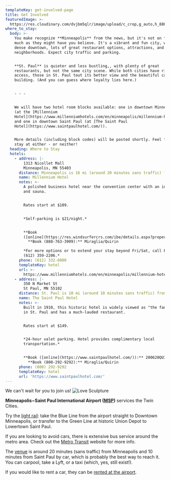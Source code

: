 ```yaml
---
templateKey: get-involved-page
title: Get Involved
featuredImage: >-
  https://res.cloudinary.com/dvjbm5qlr/image/upload/c_crop,g_auto,h_886,w_3208/v1581403478/DSC_0167_17043.NEF_tngvwj.jpg
where_to_stay:
  body: >-
    You make recognize **Minneapolis** from the news, but it's not on fire as
    much as they might have you believe. It's a vibrant and fun city, with a
    dense downtown, lots of great restaurant options, attractions, and popular
    neighborhoods. Expect city traffic and parking.


    **St. Paul** is quieter and less bustling,, with plenty of great
    restaurants, but not the same city scene. While both cities have river
    access, those in St. Paul tout its better view and the beautiful capitol
    building. (And you can guess where loyalty lies here.)


    - - -


    We will have two hotel room blocks available: one in downtown Minneapolis
    (at the [Millennium
    Hotel](https://www.millenniumhotels.com/en/minneapolis/millennium-hotel-minneapolis/))
    and one in downtown Saint Paul (at [The Saint Paul
    Hotel](https://www.saintpaulhotel.com/)).


    More details (including block codes) will be posted shortly. Feel free to
    stay at either - or neither!
  heading: Where to Stay
  hotels:
    - address: |-
        1313 Nicollet Mall
        Minneapolis, MN 55403
      distance: Minneapolis is 16 mi (around 20 minutes sans traffic) from our venue.
      name: Millennium Hotel
      notes: >-
        A polished business hotel near the convention center with an indoor pool
        and sauna.


        Rates start at $109.


        *Self-parking is $21/night.*


        **Book
        ([online](https://res.windsurfercrs.com/ibe/details.aspx?propertyid=13527&nights=1&checkin=06/19/2020&group=2006MIRWED/))**   
          **Book (888-763-3909):** Miraglia/Quirin

        *For more options or to extend your stay beyond Fri/Sat, call Paul at
        (612) 359-2206.*
      phone: (612) 332-6000
      templateKey: hotel
      url: >-
        https://www.millenniumhotels.com/en/minneapolis/millennium-hotel-minneapolis/
    - address: |-
        350 N Market St
        St Paul, MN 55102
      distance: St. Paul is 10 mi (around 10 minutes sans traffic) from our venue.
      name: The Saint Paul Hotel
      notes: >-
        Built in 1910, this historic hotel is widely viewed as "the fancy one"
        in St. Paul and has a much-lauded restaurant.


        Rates start at $149.


        *24-hour valet parking. Hotel provides complimentary local
        transportation.*


        **Book ([online](https://www.saintpaulhotel.com/)):** 200620QUIR  
          **Book (800-292-9292):** Miraglia/Quirin
      phone: (800) 292-9292
      templateKey: hotel
      url: 'https://www.saintpaulhotel.com/'
---
```

We can't wait for you to join us! ![Love Sculpture](https://res.cloudinary.com/dvjbm5qlr/image/upload/c_crop,g_north,h_3450,w_3024/v1581202922/get_involved/IMG_2250_kwlped.jpg)

**Minneapolis−Saint Paul International Airport ([MSP](https://www.mspairport.com/))** services the Twin Cities.

Try the [light rail](https://www.metrotransit.org/metro): take the Blue Line from the airport straight to Downtown Minneapolis, or transfer to the Green Line at historic Union Depot to Lowertown Saint Paul.

If you are looking to avoid cars, there is extensive bus service around the metro area. Check out the [Metro Transit](https://www.metrotransit.org/trip-planner) website for more info.

The [venue](https://www.google.com/maps/place/Bruentrup+Heritage+Farm+and+the+Maplewood+Historical+Society/@45.035173,-93.0090352,15z/data=!4m5!3m4!1s0x0:0xf2366bbf258a29da!8m2!3d45.035173!4d-93.0090352) is around 20 minutes (sans traffic) from Minneapolis and 10 minutes from Saint Paul by car, which is probably the best way to reach it. You can carpool, take a Lyft, or a taxi (which, yes, still exist!).

If you would like to rent a car, they can be [rented at the airport](https://www.mspairport.com/directions/ground-transportation/car-rentals).

